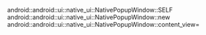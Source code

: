 android::android::ui::native_ui::NativePopupWindow::SELF
android::android::ui::native_ui::NativePopupWindow::new
android::android::ui::native_ui::NativePopupWindow::content_view=